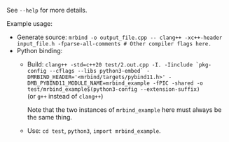 See `--help` for more details.

Example usage:

* Generate source:
  `mrbind -o output_file.cpp -- clang++ -xc++-header input_file.h -fparse-all-comments # Other compiler flags here.`
* Python binding:
  * Build: ``clang++ -std=c++20 test/2.out.cpp -I. -Iinclude `pkg-config --cflags --libs python3-embed` -DMRBIND_HEADER='<mrbind/targets/pybind11.h>' -DMB_PYBIND11_MODULE_NAME=mrbind_example -fPIC -shared -o test/mrbind_example$(python3-config --extension-suffix)``<br/>
    (or `g++` instead of `clang++`)

    Note that the two instances of `mrbind_example` here must always be the same thing.

  * Use: `cd test`, `python3`, `import mrbind_example`.
